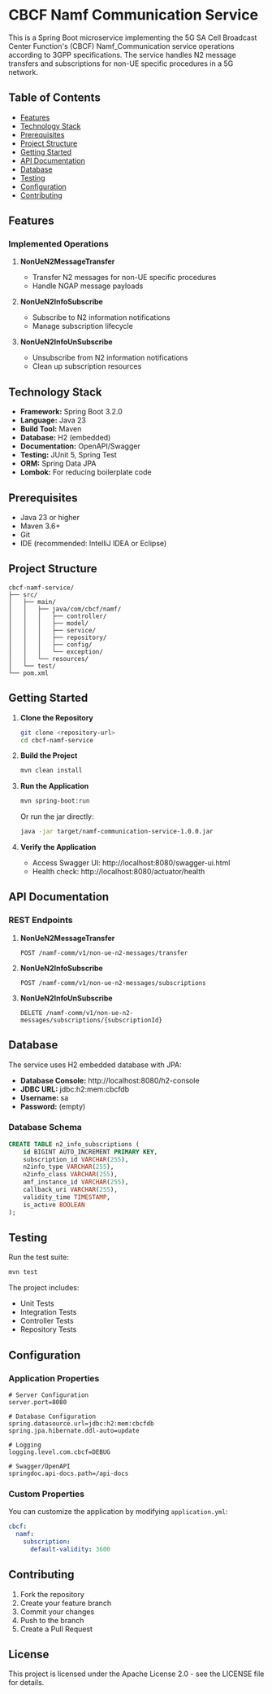# CBCF Namf Communication Service

This is a Spring Boot microservice implementing the 5G SA Cell Broadcast Center Function's (CBCF) Namf_Communication service operations according to 3GPP specifications. The service handles N2 message transfers and subscriptions for non-UE specific procedures in a 5G network.

## Table of Contents
- [Features](#features)
- [Technology Stack](#technology-stack)
- [Prerequisites](#prerequisites)
- [Project Structure](#project-structure)
- [Getting Started](#getting-started)
- [API Documentation](#api-documentation)
- [Database](#database)
- [Testing](#testing)
- [Configuration](#configuration)
- [Contributing](#contributing)

## Features

### Implemented Operations
1. **NonUeN2MessageTransfer** 
   - Transfer N2 messages for non-UE specific procedures
   - Handle NGAP message payloads
   
2. **NonUeN2InfoSubscribe**
   - Subscribe to N2 information notifications
   - Manage subscription lifecycle
   
3. **NonUeN2InfoUnSubscribe**
   - Unsubscribe from N2 information notifications
   - Clean up subscription resources

## Technology Stack

- **Framework:** Spring Boot 3.2.0
- **Language:** Java 23
- **Build Tool:** Maven
- **Database:** H2 (embedded)
- **Documentation:** OpenAPI/Swagger
- **Testing:** JUnit 5, Spring Test
- **ORM:** Spring Data JPA
- **Lombok:** For reducing boilerplate code

## Prerequisites

- Java 23 or higher
- Maven 3.6+
- Git
- IDE (recommended: IntelliJ IDEA or Eclipse)

## Project Structure

```
cbcf-namf-service/
├── src/
│   ├── main/
│   │   ├── java/com/cbcf/namf/
│   │   │   ├── controller/
│   │   │   ├── model/
│   │   │   ├── service/
│   │   │   ├── repository/
│   │   │   ├── config/
│   │   │   └── exception/
│   │   └── resources/
│   └── test/
└── pom.xml
```

## Getting Started

1. **Clone the Repository**
   ```bash
   git clone <repository-url>
   cd cbcf-namf-service
   ```

2. **Build the Project**
   ```bash
   mvn clean install
   ```

3. **Run the Application**
   ```bash
   mvn spring-boot:run
   ```
   Or run the jar directly:
   ```bash
   java -jar target/namf-communication-service-1.0.0.jar
   ```

4. **Verify the Application**
   - Access Swagger UI: http://localhost:8080/swagger-ui.html
   - Health check: http://localhost:8080/actuator/health

## API Documentation

### REST Endpoints

1. **NonUeN2MessageTransfer**
   ```
   POST /namf-comm/v1/non-ue-n2-messages/transfer
   ```

2. **NonUeN2InfoSubscribe**
   ```
   POST /namf-comm/v1/non-ue-n2-messages/subscriptions
   ```

3. **NonUeN2InfoUnSubscribe**
   ```
   DELETE /namf-comm/v1/non-ue-n2-messages/subscriptions/{subscriptionId}
   ```

## Database

The service uses H2 embedded database with JPA:

- **Database Console:** http://localhost:8080/h2-console
- **JDBC URL:** jdbc:h2:mem:cbcfdb
- **Username:** sa
- **Password:** (empty)

### Database Schema
```sql
CREATE TABLE n2_info_subscriptions (
    id BIGINT AUTO_INCREMENT PRIMARY KEY,
    subscription_id VARCHAR(255),
    n2info_type VARCHAR(255),
    n2info_class VARCHAR(255),
    amf_instance_id VARCHAR(255),
    callback_uri VARCHAR(255),
    validity_time TIMESTAMP,
    is_active BOOLEAN
);
```

## Testing

Run the test suite:
```bash
mvn test
```

The project includes:
- Unit Tests
- Integration Tests
- Controller Tests
- Repository Tests

## Configuration

### Application Properties
```properties
# Server Configuration
server.port=8080

# Database Configuration
spring.datasource.url=jdbc:h2:mem:cbcfdb
spring.jpa.hibernate.ddl-auto=update

# Logging
logging.level.com.cbcf=DEBUG

# Swagger/OpenAPI
springdoc.api-docs.path=/api-docs
```

### Custom Properties
You can customize the application by modifying `application.yml`:
```yaml
cbcf:
  namf:
    subscription:
      default-validity: 3600
```

## Contributing

1. Fork the repository
2. Create your feature branch
3. Commit your changes
4. Push to the branch
5. Create a Pull Request

## License

This project is licensed under the Apache License 2.0 - see the LICENSE file for details.